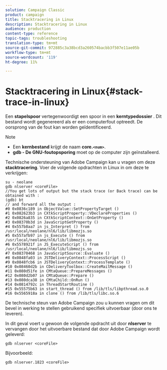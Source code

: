 ```yaml
---
solution: Campaign Classic
product: campaign
title: Stacktracering in Linux
description: Stacktracering in Linux
audience: production
content-type: reference
topic-tags: troubleshooting
translation-type: tm+mt
source-git-commit: 972885c3a38bcd3a260574bacbb3f507e11ae05b
workflow-type: tm+mt
source-wordcount: '119'
ht-degree: 11%

---
```



# Stacktracering in Linux{#stack-trace-in-linux}

Een **stapelspoor** vertegenwoordigt een spoor in een **kerntypedossier** . Dit bestand wordt gegenereerd als er een computerfout optreedt. De oorsprong van de fout kan worden geïdentificeerd.

>[!NOTE]
>
>* Een **kernbestand** krijgt de naam **core.`<num>`**.
>* **gdb - De GNU-foutopsporing** moet op de computer zijn geïnstalleerd.

>



Technische ondersteuning van Adobe Campaign kan u vragen om deze **stacktracering**. Voer de volgende opdrachten in Linux in om deze te verkrijgen:

```
su - neolane
gdb nlserver <coreFile>
//You get lots of output but the stack trace (or Back trace) can be obtained with : 
(gdb) bt
// and forward all the output : 
#0 0x0836c189 in ObjectValue::SetPropertyTarget ()
#1 0x082623b3 in CXtkScriptProperty::VDeclareProperties ()
#2 0x0826a835 in CXtkScriptContext::OnGetProperty ()
#3 0x08370b3d in JavaScriptGetProperty ()
#4 0x557b8aa7 in js_Interpret () from /usr/local/neolane/nl6/lib/libmozjs.so
#5 0x557afb97 in js_Execute () from /usr/local/neolane/nl6/lib/libmozjs.so
#6 0x5578921f in JS_ExecuteScript () from /usr/local/neolane/nl6/lib/libmozjs.so
#7 0x08370468 in JavaScriptSource::Evaluate ()
#8 0x0848fa03 in JSTDeliveryContext::ProcessScript ()
#9 0x0848fcb6 in JSTDeliveryContext::ProcessTemplate ()
#10 0x08460d2b in CDeliveryToolbox::CreateMailMessage ()
#11 0x080d51fe in CMtaQueue::PrepareMessages ()
#12 0x080d2b07 in CMtaQueue::Prepare ()
#13 0x080dca38 in CMtaChild::OnRun ()
#14 0x0814792c in ThreadStartRoutine ()
#15 0x55575b63 in start_thread () from /lib/tls/libpthread.so.0
#16 0x5565918a in clone () from /lib/tls/libc.so.6
```

De technische steun van Adobe Campaign zou u kunnen vragen om dit bevel in werking te stellen gebruikend specifiek uitvoerbaar (door ons te leveren).

In dit geval voert u gewoon de volgende opdracht uit door **nlserver** te vervangen door het uitvoerbare bestand dat door Adobe Campaign wordt geleverd:

```
gdb nlserver <coreFile>
```

Bijvoorbeeld:

```
gdb nlserver.1823 <coreFile>
```

